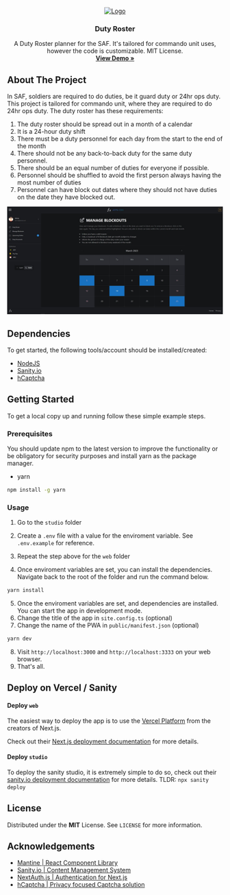 <br />
<p align="center">
  <a href="https://github.com/ISnackable/duty-roster/">
    <img src="https://media.istockphoto.com/id/870192016/vector/time-management-and-schedule-icon-for-upcoming-event.jpg?s=612x612&w=0&k=20&c=a2isfmvz1lDLFVwsakEZZih9lDrJJWdDBhCKp9uO-EE=" alt="Logo" width="80" height="80">
  </a>

  <h3 align="center">Duty Roster</h3>

  <p align="center">
    A Duty Roster planner for the SAF. It's tailored for commando unit uses, however the code is customizable. MIT License.
    <br />
    <a href="https://afpn-cdo.vercel.app/"><strong>View Demo »</strong></a>
    <br />

  </p>
</p>

## About The Project

In SAF, soldiers are required to do duties, be it guard duty or 24hr ops duty. This project is tailored for commando unit, where they are required to do 24hr ops duty. The duty roster has these requirements:

1. The duty roster should be spread out in a month of a calendar
2. It is a 24-hour duty shift
3. There must be a duty personnel for each day from the start to the end of the month
4. There should not be any back-to-back duty for the same duty personnel.
5. There should be an equal number of duties for everyone if possible.
6. Personnel should be shuffled to avoid the first person always having the most number of duties
7. Personnel can have block out dates where they should not have duties on the date they have blocked out.

![preview](./images/preview.jpg)

## Dependencies

To get started, the following tools/account should be installed/created:

- [NodeJS](https://nodejs.org/en/)
- [Sanity.io](https://www.sanity.io/login/sign-up)
- [hCaptcha](https://www.hcaptcha.com/)

## Getting Started

To get a local copy up and running follow these simple example steps.

### Prerequisites

You should update npm to the latest version to improve the functionality or be obligatory for security purposes and install yarn as the package manager.

- yarn

```sh
npm install -g yarn
```

### Usage

1. Go to the `studio` folder
2. Create a `.env` file with a value for the enviroment variable. See `.env.example` for reference.

3. Repeat the step above for the `web` folder
4. Once enviroment variables are set, you can install the dependencies. Navigate back to the root of the folder and run the command below.

```sh
yarn install
```

5. Once the enviroment variables are set, and dependencies are installed. You can start the app in development mode.
6. Change the title of the app in `site.config.ts` (optional)
7. Change the name of the PWA in `public/manifest.json` (optional)

```sh
yarn dev
```

8. Visit `http://localhost:3000` and `http://localhost:3333` on your web browser.
9. That's all.

## Deploy on Vercel / Sanity

#### Deploy `web`

The easiest way to deploy the app is to use the [Vercel Platform](https://vercel.com/new?utm_medium=default-template&filter=next.js&utm_source=create-next-app&utm_campaign=create-next-app-readme) from the creators of Next.js.

Check out their [Next.js deployment documentation](https://nextjs.org/docs/deployment) for more details.

#### Deploy `studio`

To deploy the sanity studio, it is extremely simple to do so, check out their [sanity.io deployment documentation](https://www.sanity.io/docs/deployment) for more details. TLDR: `npx sanity deploy`

## License

Distributed under the **MIT** License. See `LICENSE` for more information.

## Acknowledgements

- [Mantine | React Component Library](https://mantine.dev/)
- [Sanity.io | Content Management System](https://www.sanity.io/)
- [NextAuth.js | Authentication for Next.js](https://next-auth.js.org/)
- [hCaptcha | Privacy focused Captcha solution](https://www.hcaptcha.com/)
